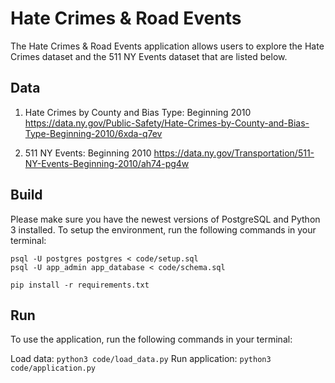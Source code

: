 # Hate Crimes & Road Events

The Hate Crimes & Road Events application allows users to explore the Hate Crimes dataset and the 511 NY Events dataset that are listed below.

## Data

1. Hate Crimes by County and Bias Type: Beginning 2010
https://data.ny.gov/Public-Safety/Hate-Crimes-by-County-and-Bias-Type-Beginning-2010/6xda-q7ev

2. 511 NY Events: Beginning 2010
https://data.ny.gov/Transportation/511-NY-Events-Beginning-2010/ah74-pg4w

## Build

Please make sure you have the newest versions of PostgreSQL and Python 3 installed.
To setup the environment, run the following commands in your terminal:

```
psql -U postgres postgres < code/setup.sql
psql -U app_admin app_database < code/schema.sql

pip install -r requirements.txt
```

## Run

To use the application, run the following commands in your terminal:

Load data: `python3 code/load_data.py`
Run application: `python3 code/application.py`
